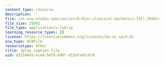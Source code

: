 ```yaml
---
content_type: resource
description: ''
file: /ol-ocw-studio-app/courses/8-01sc-classical-mechanics-fall-2016/d3154693ece05ef6896fd13afa45c8c0_H7xmTMQ265s.vtt
file_size: 25042
file_type: application/x-subrip
learning_resource_types: []
license: https://creativecommons.org/licenses/by-nc-sa/4.0/
ocw_type: OCWFile
resourcetype: Other
title: 3play caption file
uid: d3154693-ece0-5ef6-896f-d13afa45c8c0
---
```

